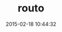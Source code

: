 ---
layout: post
title:  "routo"
repo:   "weboglobin/Routo"
date:   2015-02-18 10:44:32
gemurl: http://www.weboglobin.com
---